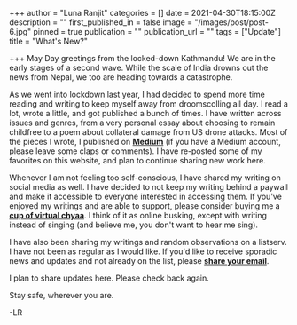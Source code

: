 +++
author = "Luna Ranjit"
categories = []
date = 2021-04-30T18:15:00Z
description = ""
first_published_in = false
image = "/images/post/post-6.jpg"
pinned = true
publication = ""
publication_url = ""
tags = ["Update"]
title = "What's New?"

+++
May Day greetings from the locked-down Kathmandu! We are in the early stages of a second wave. While the scale of India drowns out the news from Nepal, we too are heading towards a catastrophe. 

As we went into lockdown last year, I had decided to spend more time reading and writing to keep myself away from droomscolling all day. I read a lot, wrote a little, and got published a bunch of times. I have written across issues and genres, from a very personal essay about choosing to remain childfree to a poem about collateral damage from US drone attacks. Most of the pieces I wrote, I published on [**Medium**](https://lunaranjit.medium.com/) (if you have a Medium account, please leave some claps or comments). I have re-posted some of my favorites on this website, and plan to continue sharing new work here.

Whenever I am not feeling too self-conscious, I have shared my writing on social media as well. I have decided to not keep my writing behind a paywall and make it accessible to everyone interested in accessing them. If you've enjoyed my writings and are able to support, please consider buying me a [**cup of virtual chyaa**](https://www.buymeacoffee.com/lunaranjit). I think of it as online busking, except with writing instead of singing (and believe me, you don't want to hear me sing).

I have also been sharing my writings and random observations on a listserv. I have not been as regular as I would like. If you'd like to receive sporadic news and updates and not already on the list, please [**share your email**](http://tinyletter.com/LunaRanjit). 

I plan to share updates here. Please check back again. 

Stay safe, wherever you are. 

\-LR